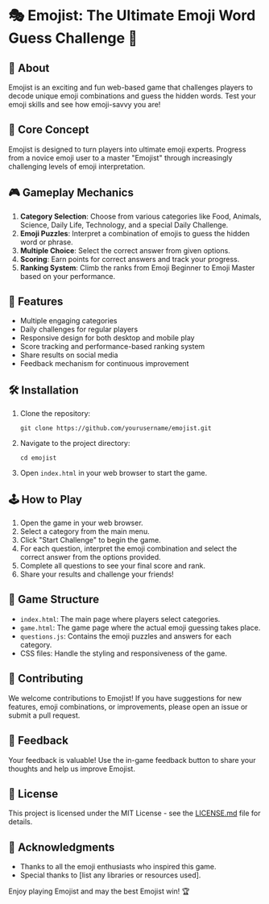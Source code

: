 # 🎭 Emojist: The Ultimate Emoji Word Guess Challenge 🧠

## 📖 About

Emojist is an exciting and fun web-based game that challenges players to decode unique emoji combinations and guess the hidden words. Test your emoji skills and see how emoji-savvy you are!

## 🌟 Core Concept

Emojist is designed to turn players into ultimate emoji experts. Progress from a novice emoji user to a master "Emojist" through increasingly challenging levels of emoji interpretation.

## 🎮 Gameplay Mechanics

1. **Category Selection**: Choose from various categories like Food, Animals, Science, Daily Life, Technology, and a special Daily Challenge.
2. **Emoji Puzzles**: Interpret a combination of emojis to guess the hidden word or phrase.
3. **Multiple Choice**: Select the correct answer from given options.
4. **Scoring**: Earn points for correct answers and track your progress.
5. **Ranking System**: Climb the ranks from Emoji Beginner to Emoji Master based on your performance.

## 🚀 Features

- Multiple engaging categories
- Daily challenges for regular players
- Responsive design for both desktop and mobile play
- Score tracking and performance-based ranking system
- Share results on social media
- Feedback mechanism for continuous improvement

## 🛠 Installation

1. Clone the repository:
   ```
   git clone https://github.com/yourusername/emojist.git
   ```
2. Navigate to the project directory:
   ```
   cd emojist
   ```
3. Open `index.html` in your web browser to start the game.

## 🕹 How to Play

1. Open the game in your web browser.
2. Select a category from the main menu.
3. Click "Start Challenge" to begin the game.
4. For each question, interpret the emoji combination and select the correct answer from the options provided.
5. Complete all questions to see your final score and rank.
6. Share your results and challenge your friends!

## 🧩 Game Structure

- `index.html`: The main page where players select categories.
- `game.html`: The game page where the actual emoji guessing takes place.
- `questions.js`: Contains the emoji puzzles and answers for each category.
- CSS files: Handle the styling and responsiveness of the game.

## 🤝 Contributing

We welcome contributions to Emojist! If you have suggestions for new features, emoji combinations, or improvements, please open an issue or submit a pull request.

## 📣 Feedback

Your feedback is valuable! Use the in-game feedback button to share your thoughts and help us improve Emojist.

## 📄 License

This project is licensed under the MIT License - see the [LICENSE.md](LICENSE.md) file for details.

## 👏 Acknowledgments

- Thanks to all the emoji enthusiasts who inspired this game.
- Special thanks to [list any libraries or resources used].

Enjoy playing Emojist and may the best Emojist win! 🏆
